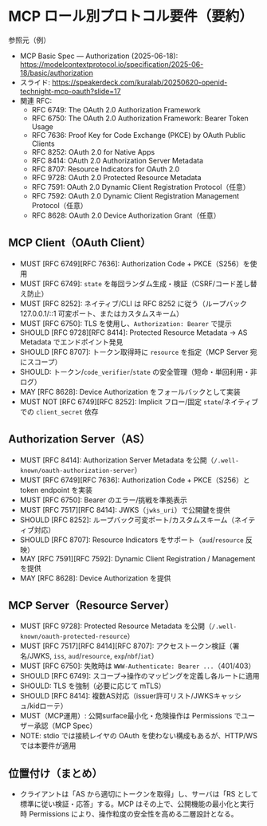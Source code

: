 # MCP ロール別プロトコル要件（要約）

参照元（例）
- MCP Basic Spec — Authorization (2025-06-18): https://modelcontextprotocol.io/specification/2025-06-18/basic/authorization
- スライド: https://speakerdeck.com/kuralab/20250620-openid-technight-mcp-oauth?slide=17
- 関連 RFC:
    - RFC 6749: The OAuth 2.0 Authorization Framework
    - RFC 6750: The OAuth 2.0 Authorization Framework: Bearer Token Usage
    - RFC 7636: Proof Key for Code Exchange (PKCE) by OAuth Public Clients
    - RFC 8252: OAuth 2.0 for Native Apps
    - RFC 8414: OAuth 2.0 Authorization Server Metadata
    - RFC 8707: Resource Indicators for OAuth 2.0
    - RFC 9728: OAuth 2.0 Protected Resource Metadata
    - RFC 7591: OAuth 2.0 Dynamic Client Registration Protocol（任意）
    - RFC 7592: OAuth 2.0 Dynamic Client Registration Management Protocol（任意）
    - RFC 8628: OAuth 2.0 Device Authorization Grant（任意）

## MCP Client（OAuth Client）
- MUST [RFC 6749][RFC 7636]: Authorization Code + PKCE（S256）を使用
- MUST [RFC 6749]: `state` を毎回ランダム生成・検証（CSRF/コード差し替え防止）
- MUST [RFC 8252]: ネイティブ/CLI は RFC 8252 に従う（ループバック 127.0.0.1/::1 可変ポート、またはカスタムスキーム）
- MUST [RFC 6750]: TLS を使用し、`Authorization: Bearer` で提示
- SHOULD [RFC 9728][RFC 8414]: Protected Resource Metadata → AS Metadata でエンドポイント発見
- SHOULD [RFC 8707]: トークン取得時に `resource` を指定（MCP Server 宛にスコープ）
- SHOULD: トークン/`code_verifier`/`state` の安全管理（短命・単回利用・非ログ）
- MAY [RFC 8628]: Device Authorization をフォールバックとして実装
- MUST NOT [RFC 6749][RFC 8252]: Implicit フロー/固定 `state`/ネイティブでの `client_secret` 依存

## Authorization Server（AS）
- MUST [RFC 8414]: Authorization Server Metadata を公開（`/.well-known/oauth-authorization-server`）
- MUST [RFC 6749][RFC 7636]: Authorization Code + PKCE（S256）と token endpoint を実装
- MUST [RFC 6750]: Bearer のエラー/挑戦を準拠表示
- MUST [RFC 7517][RFC 8414]: JWKS（`jwks_uri`）で公開鍵を提供
- SHOULD [RFC 8252]: ループバック可変ポート/カスタムスキーム（ネイティブ対応）
- SHOULD [RFC 8707]: Resource Indicators をサポート（`aud`/`resource` 反映）
- MAY [RFC 7591][RFC 7592]: Dynamic Client Registration / Management を提供
- MAY [RFC 8628]: Device Authorization を提供

## MCP Server（Resource Server）
- MUST [RFC 9728]: Protected Resource Metadata を公開（`/.well-known/oauth-protected-resource`）
- MUST [RFC 7517][RFC 8414][RFC 8707]: アクセストークン検証（署名/JWKS, `iss`, `aud`/`resource`, `exp`/`nbf`/`iat`）
- MUST [RFC 6750]: 失敗時は `WWW-Authenticate: Bearer ...`（401/403）
- SHOULD [RFC 6749]: スコープ→操作のマッピングを定義し各ルートに適用
- SHOULD: TLS を強制（必要に応じて mTLS）
- SHOULD [RFC 8414]: 複数AS対応（issuer許可リスト/JWKSキャッシュ/kidローテ）
- MUST（MCP運用）: 公開surface最小化・危険操作は Permissions でユーザー承認（MCP Spec）
- NOTE: stdio では接続レイヤの OAuth を使わない構成もあるが、HTTP/WS では本要件が適用

## 位置付け（まとめ）
- クライアントは「AS から適切にトークンを取得」し、サーバは「RS として標準に従い検証・応答」する。MCP はその上で、公開機能の最小化と実行時 Permissions により、操作粒度の安全性を高める二層設計となる。
